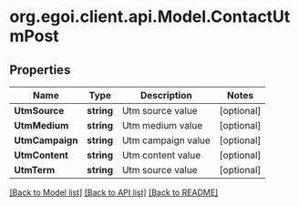 
# org.egoi.client.api.Model.ContactUtmPost

## Properties

Name | Type | Description | Notes
------------ | ------------- | ------------- | -------------
**UtmSource** | **string** | Utm source value | [optional] 
**UtmMedium** | **string** | Utm medium value | [optional] 
**UtmCampaign** | **string** | Utm campaign value | [optional] 
**UtmContent** | **string** | Utm content value | [optional] 
**UtmTerm** | **string** | Utm source value | [optional] 

[[Back to Model list]](../README.md#documentation-for-models)
[[Back to API list]](../README.md#documentation-for-api-endpoints)
[[Back to README]](../README.md)

